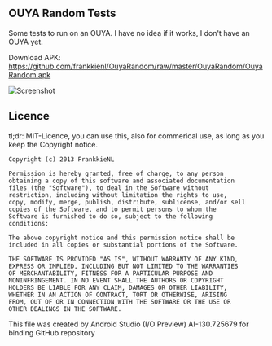 OUYA Random Tests
-----------------

Some tests to run on an OUYA.
I have no idea if it works, I don't have an OUYA yet.

Download APK: https://github.com/frankkienl/OuyaRandom/raw/master/OuyaRandom/OuyaRandom.apk

![Screenshot](https://raw.github.com/frankkienl/OuyaRandom/master/screenshots/ouya_wifikill.png "Screenshot")

Licence
-------

tl;dr: MIT-Licence, you can use this, also for commerical use, as long as you keep the Copyright notice.

    Copyright (c) 2013 FrankkieNL

    Permission is hereby granted, free of charge, to any person
    obtaining a copy of this software and associated documentation
    files (the "Software"), to deal in the Software without
    restriction, including without limitation the rights to use,
    copy, modify, merge, publish, distribute, sublicense, and/or sell
    copies of the Software, and to permit persons to whom the
    Software is furnished to do so, subject to the following
    conditions:

    The above copyright notice and this permission notice shall be
    included in all copies or substantial portions of the Software.

    THE SOFTWARE IS PROVIDED "AS IS", WITHOUT WARRANTY OF ANY KIND,
    EXPRESS OR IMPLIED, INCLUDING BUT NOT LIMITED TO THE WARRANTIES
    OF MERCHANTABILITY, FITNESS FOR A PARTICULAR PURPOSE AND
    NONINFRINGEMENT. IN NO EVENT SHALL THE AUTHORS OR COPYRIGHT
    HOLDERS BE LIABLE FOR ANY CLAIM, DAMAGES OR OTHER LIABILITY,
    WHETHER IN AN ACTION OF CONTRACT, TORT OR OTHERWISE, ARISING
    FROM, OUT OF OR IN CONNECTION WITH THE SOFTWARE OR THE USE OR
    OTHER DEALINGS IN THE SOFTWARE.


This file was created by Android Studio (I/O Preview) AI-130.725679 for binding GitHub repository